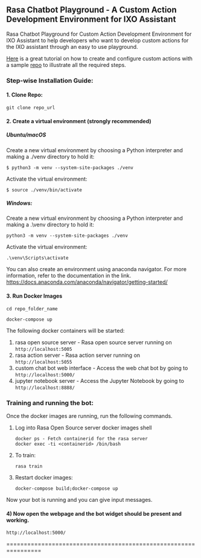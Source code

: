 ## Rasa Chatbot Playground - A Custom Action Development Environment for IXO Assistant

Rasa Chatbot Playground for Custom Action Development Environment for IXO Assistant to help developers who want to develop custom actions for the IXO assistant through an easy to use playground.

[Here](https://www.youtube.com/watch?v=VcbfcsjBBIg) is a great tutorial on how to create and configure custom actions with a sample 
[repo](https://github.com/RasaHQ/conversational-ai-course-3.x) to illustrate all the required steps.

### Step-wise Installation Guide:
#### 1. Clone Repo:
`git clone repo_url`

#### 2. Create a virtual environment (strongly recommended)
   ##### Ubuntu/macOS
   Create a new virtual environment by choosing a Python interpreter and making a ./venv directory to hold it:
   
    $ python3 -m venv --system-site-packages ./venv

   Activate the virtual environment:
   
    $ source ./venv/bin/activate

  ##### Windows:
   Create a new virtual environment by choosing a Python interpreter and making a .\venv directory to hold it:
   
    python3 -m venv --system-site-packages ./venv
   
   Activate the virtual environment:
   
    .\venv\Scripts\activate

   You can also create an environment using anaconda navigator. For more information, refer to the documentation in the link.
   https://docs.anaconda.com/anaconda/navigator/getting-started/ 

#### 3. Run Docker Images
`cd repo_folder_name`

`docker-compose up`

The following docker containers will be started:
1. rasa open source server - Rasa open source server running on `http://localhost:5005`
2. rasa action server - Rasa action server running on `http://localhost:5055`
3. custom chat bot web interface - Access the web chat bot by going to `http://localhost:5000/`
4. jupyter notebook server - Access the Jupyter Notebook by going to `http://localhost:8888/`

### Training and running the bot:

Once the docker images are running, run the following commands.
1) Log into Rasa Open Source server docker images shell
        
       docker ps - Fetch containerid for the rasa server 
       docker exec -ti <containerid> /bin/bash
       

3) To train:
      
       rasa train
 
4) Restart docker images:
     
       docker-compose build;docker-compose up
 
Now your bot is running and you can give input messages.
 

#### 4) Now open the webpage and the bot widget should be present and working.

`http://localhost:5000/`

================================================================
 




